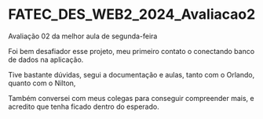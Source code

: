 # FATEC_DES_WEB2_2024_Avaliacao2
Avaliação 02 da melhor aula de segunda-feira

Foi bem desafiador esse projeto, meu primeiro contato o conectando banco de dados na aplicação.

Tive bastante dúvidas, segui a documentação e aulas, tanto com o Orlando, quanto com o Nilton,

Também conversei com meus colegas para conseguir compreender mais, e acredito que tenha ficado dentro do esperado.
